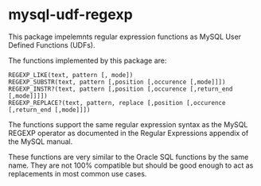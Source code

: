 mysql-udf-regexp
================

This package impelemnts regular expression functions as MySQL User Defined Functions (UDFs).

The functions implemented by this package are:

    REGEXP_LIKE(text, pattern [, mode])
    REGEXP_SUBSTR(text, pattern [,position [,occurence [,mode]]])
    REGEXP_INSTR?(text, pattern [,position [,occurence [,return_end [,mode]]]])
    REGEXP_REPLACE?(text, pattern, replace [,position [,occurence [,return_end [,mode]]])

The functions support the same regular expression syntax as the MySQL REGEXP operator as documented in the Regular Expressions appendix of the MySQL manual.

These functions are very similar to the Oracle SQL functions by the same name. They are not 100% compatible but should be good enough to act as replacements in most common use cases.
